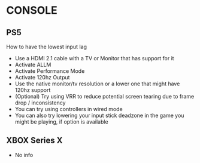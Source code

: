 # CONSOLE

## PS5

How to have the lowest input lag

- Use a HDMI 2.1 cable with a TV or Monitor that has support for it
- Activate ALLM
- Activate Performance Mode
- Activate 120hz Output
- Use the native monitor/tv resolution or a lower one that might have 120hz support
- (Optional) Try using VRR to reduce potential screen tearing due to frame drop / inconsistency
- You can try using controllers in wired mode
- You can also try lowering your input stick deadzone in the game you might be playing, if option is available

## XBOX Series X

- No info
